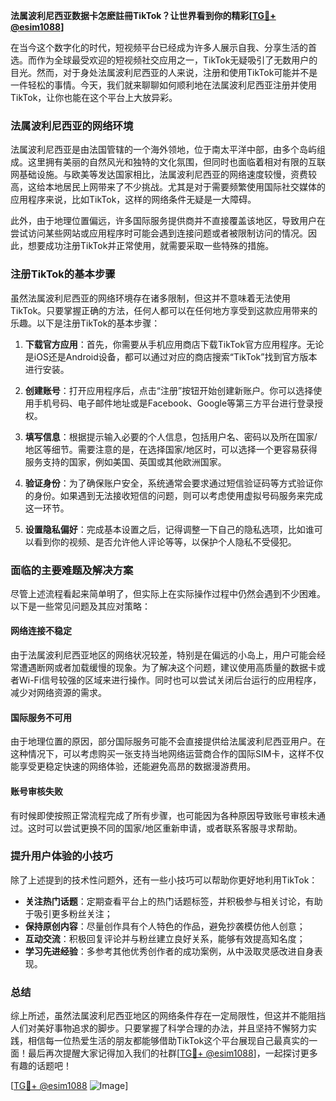 **法属波利尼西亚数据卡怎麽註冊TikTok？让世界看到你的精彩[[TG💪+ @esim1088](https://t.me/s/esim1088)]**

在当今这个数字化的时代，短视频平台已经成为许多人展示自我、分享生活的首选。而作为全球最受欢迎的短视频社交应用之一，TikTok无疑吸引了无数用户的目光。然而，对于身处法属波利尼西亚的人来说，注册和使用TikTok可能并不是一件轻松的事情。今天，我们就来聊聊如何顺利地在法属波利尼西亚注册并使用TikTok，让你也能在这个平台上大放异彩。

### 法属波利尼西亚的网络环境

法属波利尼西亚是由法国管辖的一个海外领地，位于南太平洋中部，由多个岛屿组成。这里拥有美丽的自然风光和独特的文化氛围，但同时也面临着相对有限的互联网基础设施。与欧美等发达国家相比，法属波利尼西亚的网络速度较慢，资费较高，这给本地居民上网带来了不少挑战。尤其是对于需要频繁使用国际社交媒体的应用程序来说，比如TikTok，这样的网络条件无疑是一大障碍。

此外，由于地理位置偏远，许多国际服务提供商并不直接覆盖该地区，导致用户在尝试访问某些网站或应用程序时可能会遇到连接问题或者被限制访问的情况。因此，想要成功注册TikTok并正常使用，就需要采取一些特殊的措施。

### 注册TikTok的基本步骤

虽然法属波利尼西亚的网络环境存在诸多限制，但这并不意味着无法使用TikTok。只要掌握正确的方法，任何人都可以在任何地方享受到这款应用带来的乐趣。以下是注册TikTok的基本步骤：

1. **下载官方应用**：首先，你需要从手机应用商店下载TikTok官方应用程序。无论是iOS还是Android设备，都可以通过对应的商店搜索“TikTok”找到官方版本进行安装。
   
2. **创建账号**：打开应用程序后，点击“注册”按钮开始创建新账户。你可以选择使用手机号码、电子邮件地址或是Facebook、Google等第三方平台进行登录授权。

3. **填写信息**：根据提示输入必要的个人信息，包括用户名、密码以及所在国家/地区等细节。需要注意的是，在选择国家/地区时，可以选择一个更容易获得服务支持的国家，例如美国、英国或其他欧洲国家。

4. **验证身份**：为了确保账户安全，系统通常会要求通过短信验证码等方式验证你的身份。如果遇到无法接收短信的问题，则可以考虑使用虚拟号码服务来完成这一环节。

5. **设置隐私偏好**：完成基本设置之后，记得调整一下自己的隐私选项，比如谁可以看到你的视频、是否允许他人评论等等，以保护个人隐私不受侵犯。

### 面临的主要难题及解决方案

尽管上述流程看起来简单明了，但实际上在实际操作过程中仍然会遇到不少困难。以下是一些常见问题及其应对策略：

#### 网络连接不稳定

由于法属波利尼西亚地区的网络状况较差，特别是在偏远的小岛上，用户可能会经常遭遇断网或者加载缓慢的现象。为了解决这个问题，建议使用高质量的数据卡或者Wi-Fi信号较强的区域来进行操作。同时也可以尝试关闭后台运行的应用程序，减少对网络资源的需求。

#### 国际服务不可用

由于地理位置的原因，部分国际服务可能不会直接提供给法属波利尼西亚用户。在这种情况下，可以考虑购买一张支持当地网络运营商合作的国际SIM卡，这样不仅能享受更稳定快速的网络体验，还能避免高昂的数据漫游费用。

#### 账号审核失败

有时候即使按照正常流程完成了所有步骤，也可能因为各种原因导致账号审核未通过。这时可以尝试更换不同的国家/地区重新申请，或者联系客服寻求帮助。

### 提升用户体验的小技巧

除了上述提到的技术性问题外，还有一些小技巧可以帮助你更好地利用TikTok：

- **关注热门话题**：定期查看平台上的热门话题标签，并积极参与相关讨论，有助于吸引更多粉丝关注；
- **保持原创内容**：尽量创作具有个人特色的作品，避免抄袭模仿他人创意；
- **互动交流**：积极回复评论并与粉丝建立良好关系，能够有效提高知名度；
- **学习先进经验**：多参考其他优秀创作者的成功案例，从中汲取灵感改进自身表现。

### 总结

综上所述，虽然法属波利尼西亚地区的网络条件存在一定局限性，但这并不能阻挡人们对美好事物追求的脚步。只要掌握了科学合理的办法，并且坚持不懈努力实践，相信每一位热爱生活的朋友都能够借助TikTok这个平台展现自己最真实的一面！最后再次提醒大家记得加入我们的社群[[TG💪+ @esim1088](https://t.me/s/esim1088)]，一起探讨更多有趣的话题吧！

[[TG💪+ @esim1088](https://t.me/s/esim1088) ![Image](https://i.postimg.cc/4NQfJmqS/Snipaste-2025-05-13-00-14-12.png)]